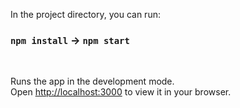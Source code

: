 In the project directory, you can run:

### `npm install` -> `npm start`

&nbsp;

Runs the app in the development mode.\
Open [http://localhost:3000](http://localhost:3000) to view it in your browser.
